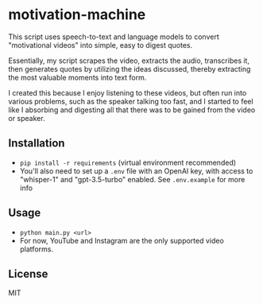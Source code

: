 # motivation-machine
This script uses speech-to-text and language models to convert "motivational videos" into simple, easy to digest quotes.

Essentially, my script scrapes the video, extracts the audio, transcribes it, then generates quotes by utilizing the ideas discussed, thereby extracting the most valuable moments into text form. 

I created this because I enjoy listening to these videos, but often run into various problems, such as the speaker talking too fast, and I started to feel like I absorbing and digesting all that there was to be gained from the video or speaker. 

## Installation
- `pip install -r requirements` (virtual environment recommended)
- You'll also need to set up a `.env` file with an OpenAI key, with access to "whisper-1" and "gpt-3.5-turbo" enabled. See `.env.example` for more info

## Usage
- `python main.py <url>`
- For now, YouTube and Instagram are the only supported video platforms. 

## License
MIT
